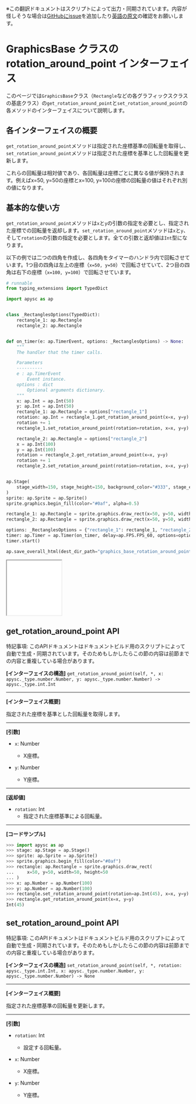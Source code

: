 <span class="inconspicuous-txt">※この翻訳ドキュメントはスクリプトによって出力・同期されています。内容が怪しそうな場合は<a href="https://github.com/simon-ritchie/apysc/issues" target="_blank">GitHubにissue</a>を追加したり[英語の原文](https://simon-ritchie.github.io/apysc/en/graphics_base_rotation_around_point.html)の確認をお願いします。</span>

# GraphicsBase クラスの rotation_around_point インターフェイス

このページでは`GraphicsBase`クラス（`Rectangle`などの各グラフィックスクラスの基底クラス）の`get_rotation_around_point`と`set_rotation_around_point`の各メソッドのインターフェイスについて説明します。

## 各インターフェイスの概要

`get_rotation_around_point`メソッドは指定された座標基準の回転量を取得し、`set_rotation_around_point`メソッドは指定された座標を基準とした回転量を更新します。

これらの回転量は相対値であり、各回転量は座標ごとに異なる値が保持されます。例えばx=50, y=50の座標とx=100, y=100の座標の回転量の値はそれぞれ別の値になります。

## 基本的な使い方

`get_rotation_around_point`メソッドは`x`と`y`の引数の指定を必要とし、指定された座標での回転量を返却します。`set_rotation_around_point`メソッドは`x`と`y`、そして`rotation`の引数の指定を必要とします。全ての引数と返却値は`Int`型になります。

以下の例では二つの四角を作成し、各四角をタイマーのハンドラ内で回転させています。1つ目の四角は左上の座標（`x=50, y=50`）で回転させていて、2つ目の四角は右下の座標（`x=100, y=100`）で回転させています。

```py
# runnable
from typing_extensions import TypedDict

import apysc as ap


class _RectanglesOptions(TypedDict):
    rectangle_1: ap.Rectangle
    rectangle_2: ap.Rectangle


def on_timer(e: ap.TimerEvent, options: _RectanglesOptions) -> None:
    """
    The handler that the timer calls.

    Parameters
    ----------
    e : ap.TimerEvent
        Event instance.
    options : dict
        Optional arguments dictionary.
    """
    x: ap.Int = ap.Int(50)
    y: ap.Int = ap.Int(50)
    rectangle_1: ap.Rectangle = options["rectangle_1"]
    rotation: ap.Int = rectangle_1.get_rotation_around_point(x=x, y=y)
    rotation += 1
    rectangle_1.set_rotation_around_point(rotation=rotation, x=x, y=y)

    rectangle_2: ap.Rectangle = options["rectangle_2"]
    x = ap.Int(100)
    y = ap.Int(100)
    rotation = rectangle_2.get_rotation_around_point(x=x, y=y)
    rotation += 1
    rectangle_2.set_rotation_around_point(rotation=rotation, x=x, y=y)


ap.Stage(
    stage_width=150, stage_height=150, background_color="#333", stage_elem_id="stage"
)
sprite: ap.Sprite = ap.Sprite()
sprite.graphics.begin_fill(color="#0af", alpha=0.5)

rectangle_1: ap.Rectangle = sprite.graphics.draw_rect(x=50, y=50, width=50, height=50)
rectangle_2: ap.Rectangle = sprite.graphics.draw_rect(x=50, y=50, width=50, height=50)

options: _RectanglesOptions = {"rectangle_1": rectangle_1, "rectangle_2": rectangle_2}
timer: ap.Timer = ap.Timer(on_timer, delay=ap.FPS.FPS_60, options=options)
timer.start()

ap.save_overall_html(dest_dir_path="graphics_base_rotation_around_point_basic_usage/")
```

<iframe src="static/graphics_base_rotation_around_point_basic_usage/index.html" width="150" height="150"></iframe>

## get_rotation_around_point API

<span class="inconspicuous-txt">特記事項: このAPIドキュメントはドキュメントビルド用のスクリプトによって自動で生成・同期されています。そのためもしかしたらこの節の内容は前節までの内容と重複している場合があります。</span>

**[インターフェイスの構造]** `get_rotation_around_point(self, *, x: apysc._type.number.Number, y: apysc._type.number.Number) -> apysc._type.int.Int`<hr>

**[インターフェイス概要]**

指定された座標を基準とした回転量を取得します。<hr>

**[引数]**

- `x`: Number
  - X座標。

- `y`: Number
  - Y座標。

<hr>

**[返却値]**

- `rotation`: Int
  - 指定された座標基準による回転量。

<hr>

**[コードサンプル]**

```py
>>> import apysc as ap
>>> stage: ap.Stage = ap.Stage()
>>> sprite: ap.Sprite = ap.Sprite()
>>> sprite.graphics.begin_fill(color="#0af")
>>> rectangle: ap.Rectangle = sprite.graphics.draw_rect(
...     x=50, y=50, width=50, height=50
... )
>>> x: ap.Number = ap.Number(100)
>>> y: ap.Number = ap.Number(100)
>>> rectangle.set_rotation_around_point(rotation=ap.Int(45), x=x, y=y)
>>> rectangle.get_rotation_around_point(x=x, y=y)
Int(45)
```

## set_rotation_around_point API

<span class="inconspicuous-txt">特記事項: このAPIドキュメントはドキュメントビルド用のスクリプトによって自動で生成・同期されています。そのためもしかしたらこの節の内容は前節までの内容と重複している場合があります。</span>

**[インターフェイスの構造]** `set_rotation_around_point(self, *, rotation: apysc._type.int.Int, x: apysc._type.number.Number, y: apysc._type.number.Number) -> None`<hr>

**[インターフェイス概要]**

指定された座標基準の回転量を更新します。<hr>

**[引数]**

- `rotation`: Int
  - 設定する回転量。

- `x`: Number
  - X座標。

- `y`: Number
  - Y座標。